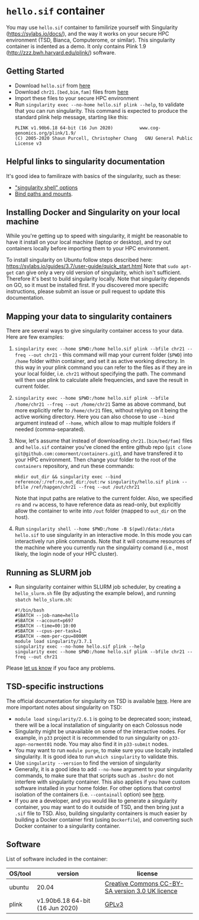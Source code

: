 # ``hello.sif`` container

You may use ``hello.sif`` container to familirize yourself with Singularity (https://sylabs.io/docs/),
and the way it works on your secure HPC environment (TSD, Bianca, Computerome, or similar).
This singularity container is indented as a demo. 
It only contains Plink 1.9 (http://zzz.bwh.harvard.edu/plink/) software.

## Getting Started

* Download ``hello.sif`` from [here](https://github.com/comorment/containers/tree/main/singularity)
* Download ``chr21.[bed,bim,fam]`` files from [here](https://github.com/comorment/containers/tree/main/reference/hapgen)
* Import these files to your secure HPC environment
* Run ``singularity exec --no-home hello.sif plink --help``, to validate that you can run singularity. This command is expected to produce the standard plink help message, starting like this:
  ```
  PLINK v1.90b6.18 64-bit (16 Jun 2020)          www.cog-genomics.org/plink/1.9/
  (C) 2005-2020 Shaun Purcell, Christopher Chang   GNU General Public License v3
  ```

## Helpful links to singularity documentation

It's good idea to familiraze with basics of the singularity, such as these:

* ["singularity shell" options](https://sylabs.io/guides/3.2/user-guide/cli/singularity_shell.html#options)
* [Bind paths and mounts](https://sylabs.io/guides/3.2/user-guide/bind_paths_and_mounts.html).

## Installing Docker and Singularity on your local machine

While you're getting up to speed with singularity, it might be reasonable to have it install on your local machine (laptop or desktop),
and try out containers locally before importing them to your HPC environment.

To install singularity on Ubuntu follow steps described here: https://sylabs.io/guides/3.7/user-guide/quick_start.html
Note that ``sudo apt-get`` can give only a very old version of singularity, which isn't sufficient.
Therefore it's best to build singularity locally.  Note that singularity depends on GO, so it must be installed first.
If you discovered more speciifc instructions, please submit an issue or pull request to update this documentation.

## Mapping your data to singularity containers

There are several ways to give singularity container access to your data. Here are few examples:

1. ``singularity exec --home $PWD:/home hello.sif plink --bfile chr21 --freq --out chr21`` -
   this command will map your current folder (`$PWD`) into ``/home`` folder within container, and set it as active working directory.
   In this way in your plink command you can refer to the files as if they are in your local folder, i.e. ``chr21`` without specifying the path.
   The command will then use plink to calculate allele frequencies, and save the result in current folder.

2. ``singularity exec --home $PWD:/home hello.sif plink --bfile /home/chr21 --freq --out /home/chr21``
   Same as above command, but more explicitly refer to ``/home/chr21`` files, without relying on it being the active working directory.
   Here you can also choose to use ``--bind`` argument instead of ``--home``, which allow to map multiple folders if needed (comma-separated).
   
3. Now, let's assume that instead of downloading ``chr21.[bim/bed/fam]`` files and ``hello.sif`` container you've cloned the entire github repo
   (``git clone git@github.com:comorment/containers.git``), and have transfered it to your HPC environment.
   Then change your folder to the root of the ``containers`` repository, and run these commands:

   ```
   mkdir out_dir && singularity exec --bind reference/:/ref:ro,out_dir:/out:rw singularity/hello.sif plink --bfile /ref/hapgen/chr21 --freq --out /out/chr21
   ```

   Note that input paths are relative to the current folder. Also, we specified ``ro`` and ``rw`` access, to have reference data as read-only, 
   but explicitly allow the container to write into ``/out`` folder (mapped to ``out_dir`` on the host).

4. Run ``singularity shell --home $PWD:/home -B $(pwd)/data:/data hello.sif`` to use singularity in an interactive mode. 
   In this mode you can interactively run plink commands.
   Note that it will consume resources of the machine where  you currently run the singulairty  comand
   (i.e., most likely, the login node of your HPC cluster).

 ## Running as SLURM job

* Run singularity container within SLURM job scheduler, by creating a ``hello_slurm.sh`` file (by adjusting the example below), and running ``sbatch hello_slurm.sh``:
  ```
  #!/bin/bash
  #SBATCH --job-name=hello
  #SBATCH --account=p697
  #SBATCH --time=00:10:00
  #SBATCH --cpus-per-task=1
  #SBATCH --mem-per-cpu=8000M
  module load singularity/3.7.1
  singularity exec --no-home hello.sif plink --help
  singularity exec --home $PWD:/home hello.sif plink --bfile chr21 --freq --out chr21
  ```

Please [let us know](https://github.com/comorment/containers/issues/new) if you face any problems.

## TSD-specific instructions

The official documentation for singularity on TSD  is available [here](https://www.uio.no/english/services/it/research/sensitive-data/use-tsd/hpc/software/singularity.html). Here are more important notes about singularity on TSD:
* ``module load singularity/2.6.1`` is going to be deprecated soon; instead, there will be a local installation of singularity on each Colossus node
* Singularity might be unavailable on some of the interactive nodes. For example, in ``p33`` project it is recommended to run singularity on ``p33-appn-norment01`` node. You may also find it in ``p33-submit`` nodes. 
* You may want to run ``module purge``, to make sure you use locally installed singularity. It is good idea to run ``which singularity`` to validate this.
* Use ``singularity --version`` to find the version of singularity
* Generally, it is a good idea to add ``--no-home`` argument to your singularity commands, to make sure that that scripts such as ``.bashrc`` do not interfere with singularity container. This also applies if you have custom software installed in your home folder. For other options that control isolation of the containers (i.e. ``--containall`` option) see [here](https://sylabs.io/guides/3.1/user-guide/bind_paths_and_mounts.html#using-no-home-and-containall-flags). 
* If you are a developer, and you would like to generate a singularity container, you may want to do it outside of TSD, and then bring just a ``.sif`` file to TSD. Also, building singularity containers is much easier by building a Docker container first (using ``Dockerfile``), and converting such Docker container to a singularity container.

## Software

List of software included in the container:

  | OS/tool             | version                                   | license
  | ------------------- | ----------------------------------------- | -------------
  | ubuntu              | 20.04                                     | [Creative Commons CC-BY-SA version 3.0 UK licence](https://ubuntu.com/legal/intellectual-property-policy)
  | plink               | v1.90b6.18 64-bit (16 Jun 2020)           | [GPLv3](https://www.gnu.org/licenses/gpl-3.0.html)
